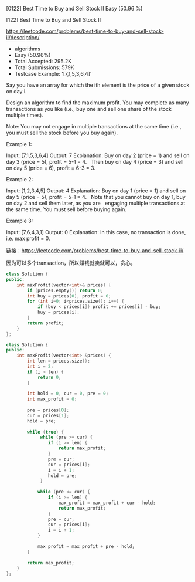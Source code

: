 [0122] Best Time to Buy and Sell Stock II                           Easy   (50.96 %)

<!--front-->	
[122] Best Time to Buy and Sell Stock II  

https://leetcode.com/problems/best-time-to-buy-and-sell-stock-ii/description/

* algorithms
* Easy (50.96%)
* Total Accepted:    295.2K
* Total Submissions: 579K
* Testcase Example:  '[7,1,5,3,6,4]'

Say you have an array for which the ith element is the price of a given stock on day i.

Design an algorithm to find the maximum profit. You may complete as many transactions as you like (i.e., buy one and sell one share of the stock multiple times).

Note: You may not engage in multiple transactions at the same time (i.e., you must sell the stock before you buy again).

Example 1:


Input: [7,1,5,3,6,4]
Output: 7
Explanation: Buy on day 2 (price = 1) and sell on day 3 (price = 5), profit = 5-1 = 4.
             Then buy on day 4 (price = 3) and sell on day 5 (price = 6), profit = 6-3 = 3.


Example 2:


Input: [1,2,3,4,5]
Output: 4
Explanation: Buy on day 1 (price = 1) and sell on day 5 (price = 5), profit = 5-1 = 4.
             Note that you cannot buy on day 1, buy on day 2 and sell them later, as you are
             engaging multiple transactions at the same time. You must sell before buying again.


Example 3:


Input: [7,6,4,3,1]
Output: 0
Explanation: In this case, no transaction is done, i.e. max profit = 0.







<!--back-->

链接：https://leetcode.com/problems/best-time-to-buy-and-sell-stock-ii/

因为可以多个transaction，所以赚钱就卖就可以，贪心。

```cpp
class Solution {
public:
    int maxProfit(vector<int>& prices) {
        if (prices.empty()) return 0;
        int buy = prices[0], profit = 0;
        for (int i=0; i<prices.size(); i++) {
            if (buy < prices[i]) profit += prices[i] - buy;
            buy = prices[i];
        }
        return profit;
    }
};
```

```cpp
class Solution {
public:
    int maxProfit(vector<int> &prices) {
        int len = prices.size();
        int i = 2;
        if (i > len) {
            return 0;
        } 
        
        int hold = 0, cur = 0, pre = 0;
        int max_profit = 0;
        
        pre = prices[0];
        cur = prices[1];
        hold = pre;
        
        while (true) {
             while (pre >= cur) {
                if (i >= len) {
                    return max_profit;
                }
                pre = cur;
                cur = prices[i];
                i = i + 1;
                hold = pre;
             }
            
            while (pre <= cur) {
                if (i >= len) {
                    max_profit = max_profit + cur - hold;
                    return max_profit;
                }
                pre = cur;
                cur = prices[i];
                i = i + 1;
            }
            
            max_profit = max_profit + pre - hold;
        }
        
        return max_profit;
    }
};
```


